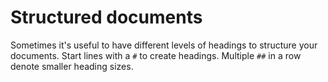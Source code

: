 # Structured documents 
Sometimes it's useful to have different levels of headings to structure your documents. Start lines with a `#` to create headings. Multiple `##` in a row denote smaller heading sizes.